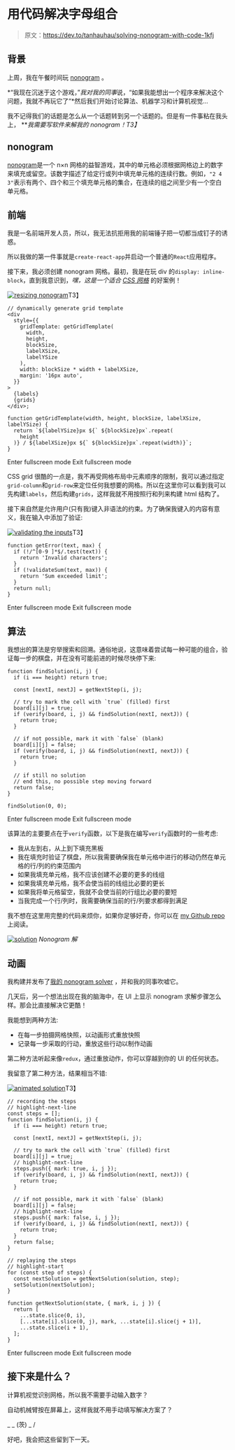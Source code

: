 # 用代码解决字母组合

> 原文：<https://dev.to/tanhauhau/solving-nonogram-with-code-1kfj>

## 背景

上周，我在午餐时间玩 [nonogram](https://play.google.com/store/apps/details?id=com.easybrain.nonogram) 。

*“我现在沉迷于这个游戏，”*我对我的同事*说，“如果我能想出一个程序来解决这个问题，我就不再玩它了”*然后我们开始讨论算法、机器学习和计算机视觉...

我不记得我们的话题是怎么从一个话题转到另一个话题的。但是有一件事粘在我头上， ***我需要写软件来解我的 nonogram！*T3】**

## nonogram

[nonogram](https://en.wikipedia.org/wiki/Nonogram)是一个 n×n 网格的益智游戏，其中的单元格必须根据网格边上的数字来填充或留空。该数字描述了给定行或列中填充单元格的连续行数。例如，`"2 4 3"`表示有两个、四个和三个填充单元格的集合，在连续的组之间至少有一个空白单元格。

## 前端

我是一名前端开发人员，所以，我无法抗拒用我的前端锤子把一切都当成钉子的诱惑。

所以我做的第一件事就是`create-react-app`并启动一个普通的`React`应用程序。

接下来，我必须创建 nonogram 网格。最初，我是在玩 div 的`display: inline-block`，直到我意识到，*嘿，这是一个适合 [CSS 网格](https://css-tricks.com/snippets/css/complete-guide-grid/)* 的好案例！

[![resizing nonogram](img/a5bb56a1e8352fcee9b1b6d366032ae2.png)](https://res.cloudinary.com/practicaldev/image/fetch/s--aUGy7GXS--/c_limit%2Cf_auto%2Cfl_progressive%2Cq_66%2Cw_880/https://lihautan.com/size-1732de3105f655cc0a4f690f4fe39138.gif)T3】

```
// dynamically generate grid template
<div
  style={{
    gridTemplate: getGridTemplate(
      width,
      height,
      blockSize,
      labelXSize,
      labelYSize
    ),
    width: blockSize * width + labelXSize,
    margin: '16px auto',
  }}
>
  {labels}
  {grids}
</div>;

function getGridTemplate(width, height, blockSize, labelXSize, labelYSize) {
  return `${labelYSize}px ${` ${blockSize}px`.repeat(
    height
  )} / ${labelXSize}px ${` ${blockSize}px`.repeat(width)}`;
} 
```

Enter fullscreen mode Exit fullscreen mode

CSS grid 很酷的一点是，我不再受网格布局中元素顺序的限制，我可以通过指定`grid-column`和`grid-row`来定位任何我想要的网格。所以在这里你可以看到我可以先构建`labels`，然后构建`grids`，这样我就不用按照行和列来构建 html 结构了。

接下来自然是允许用户(只有我)键入非语法的约束。为了确保我键入的内容有意义，我在输入中添加了验证:

[![validating the inputs](img/0b0614d7818fc97be606643522ade1fa.png)](https://res.cloudinary.com/practicaldev/image/fetch/s--SNb2erW9--/c_limit%2Cf_auto%2Cfl_progressive%2Cq_66%2Cw_880/https://lihautan.com/constraint-848386b5dec239c31cc6d7936793d891.gif)T3】

```
function getError(text, max) {
  if (!/^[0-9 ]*$/.test(text)) {
    return 'Invalid characters';
  }
  if (!validateSum(text, max)) {
    return 'Sum exceeded limit';
  }
  return null;
} 
```

Enter fullscreen mode Exit fullscreen mode

## 算法

我想出的算法是穷举搜索和回溯。通俗地说，这意味着尝试每一种可能的组合，验证每一步的棋盘，并在没有可能前进的时候尽快停下来:

```
function findSolution(i, j) {
  if (i === height) return true;

  const [nextI, nextJ] = getNextStep(i, j);

  // try to mark the cell with `true` (filled) first
  board[i][j] = true;
  if (verify(board, i, j) && findSolution(nextI, nextJ)) {
    return true;
  }

  // if not possible, mark it with `false` (blank)
  board[i][j] = false;
  if (verify(board, i, j) && findSolution(nextI, nextJ)) {
    return true;
  }

  // if still no solution
  // end this, no possible step moving forward
  return false;
}

findSolution(0, 0); 
```

Enter fullscreen mode Exit fullscreen mode

该算法的主要要点在于`verify`函数，以下是我在编写`verify`函数时的一些考虑:

*   我从左到右，从上到下填充黑板
*   我在填充时验证了棋盘，所以我需要确保我在单元格中进行的移动仍然在单元格的行/列的约束范围内
*   如果我填充单元格，我不应该创建不必要的更多的线组
*   如果我填充单元格，我不会使当前的线组比必要的更长
*   如果我将单元格留空，我就不会使当前的行组比必要的要短
*   当我完成一个行/列时，我需要确保当前的行/列要求都得到满足

我不想在这里用完整的代码来烦你，如果你足够好奇，你可以在 [my Github repo](https://github.com/tanhauhau/nonogram/blob/dev/src/utils.js#L25-L78) 上阅读。

[![solution](img/2634168a81549757d0b56824a5f547f0.png)](https://res.cloudinary.com/practicaldev/image/fetch/s--dF6qLl8d--/c_limit%2Cf_auto%2Cfl_progressive%2Cq_auto%2Cw_880/https://lihautan.com/static/277ac809de46a701e6498a7c483c030b/623ee/solution.png) 
*Nonogram 解*

## 动画

我构建并发布了[我的 nonogram solver](https://lihautan.com/nonogram/) ，并和我的同事吹嘘它。

几天后，另一个想法出现在我的脑海中，在 UI 上显示 nonogram 求解步骤怎么样。那会比直接解决它更酷！

我能想到两种方法:

*   在每一步拍摄网格快照，以动画形式重放快照
*   记录每一步采取的行动，重放这些行动以制作动画

第二种方法听起来像`redux`，通过重放动作，你可以穿越到你的 UI 的任何状态。

我留意了第二种方法，结果相当不错:

[![animated solution](img/8043399fe5ef51b245554243bface0ae.png)](https://res.cloudinary.com/practicaldev/image/fetch/s--uQbLRIMv--/c_limit%2Cf_auto%2Cfl_progressive%2Cq_66%2Cw_880/https://lihautan.com/solution-with-animation-5e2c6cc8d337d8c173c8a87ea886491d.gif)T3】

```
// recording the steps
// highlight-next-line
const steps = [];
function findSolution(i, j) {
  if (i === height) return true;

  const [nextI, nextJ] = getNextStep(i, j);

  // try to mark the cell with `true` (filled) first
  board[i][j] = true;
  // highlight-next-line
  steps.push({ mark: true, i, j });
  if (verify(board, i, j) && findSolution(nextI, nextJ)) {
    return true;
  }

  // if not possible, mark it with `false` (blank)
  board[i][j] = false;
  // highlight-next-line
  steps.push({ mark: false, i, j });
  if (verify(board, i, j) && findSolution(nextI, nextJ)) {
    return true;
  }
  return false;
}

// replaying the steps
// highlight-start
for (const step of steps) {
  const nextSolution = getNextSolution(solution, step);
  setSolution(nextSolution);
}

function getNextSolution(state, { mark, i, j }) {
  return [
    ...state.slice(0, i),
    [...state[i].slice(0, j), mark, ...state[i].slice(j + 1)],
    ...state.slice(i + 1),
  ];
} 
```

Enter fullscreen mode Exit fullscreen mode

## 接下来是什么？

计算机视觉识别网格，所以我不需要手动输入数字？

自动机械臂按在屏幕上，这样我就不用手动填写解决方案了？

_ _ (茨) _ /

好吧，我会把这些留到下一天。